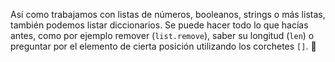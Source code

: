 Así como trabajamos con listas de números, booleanos, strings o más listas, también podemos listar diccionarios. Se puede hacer todo lo que hacías antes, como por ejemplo remover (`list.remove`), saber su longitud (`len`) o preguntar por el elemento de cierta posición utilizando los corchetes `[]`. :star_struck:
